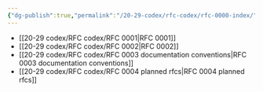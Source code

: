 ```yaml
---
{"dg-publish":true,"permalink":"/20-29-codex/rfc-codex/rfc-0000-index/","tags":["gardenEntry"]}
---
```


- [[20-29 codex/RFC codex/RFC 0001\|RFC 0001]]
- [[20-29 codex/RFC codex/RFC 0002\|RFC 0002]]
- [[20-29 codex/RFC codex/RFC 0003 documentation conventions\|RFC 0003 documentation conventions]]
- [[20-29 codex/RFC codex/RFC 0004 planned rfcs\|RFC 0004 planned rfcs]]